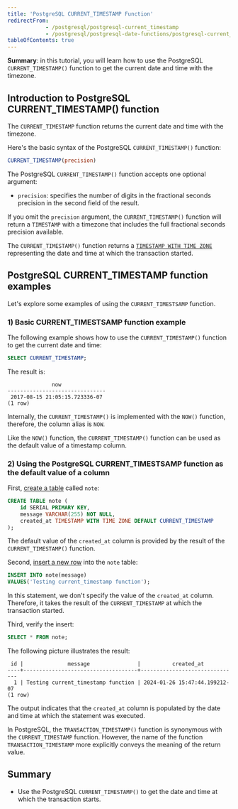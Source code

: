 ```yaml
---
title: 'PostgreSQL CURRENT_TIMESTAMP Function'
redirectFrom:
            - /postgresql/postgresql-current_timestamp 
            - /postgresql/postgresql-date-functions/postgresql-current_timestamp
tableOfContents: true
---
```


**Summary**: in this tutorial, you will learn how to use the PostgreSQL `CURRENT_TIMESTAMP()` function to get the current date and time with the timezone.

## Introduction to PostgreSQL CURRENT_TIMESTAMP() function

The `CURRENT_TIMESTAMP` function returns the current date and time with the timezone.

Here's the basic syntax of the PostgreSQL `CURRENT_TIMESTAMP()` function:

```sql
CURRENT_TIMESTAMP(precision)
```

The PostgreSQL `CURRENT_TIMESTAMP()` function accepts one optional argument:

- `precision`: specifies the number of digits in the fractional seconds precision in the second field of the result.

If you omit the `precision` argument, the `CURRENT_TIMESTAMP()` function will return a `TIMESTAMP` with a timezone that includes the full fractional seconds precision available.

The `CURRENT_TIMESTAMP()` function returns a [`TIMESTAMP WITH TIME ZONE`](/postgresql/postgresql-timestamp) representing the date and time at which the transaction started.

## PostgreSQL CURRENT_TIMESTAMP function examples

Let's explore some examples of using the `CURRENT_TIMESTSAMP` function.

### 1) Basic CURRENT_TIMESTSAMP function example

The following example shows how to use the `CURRENT_TIMESTAMP()` function to get the current date and time:

```sql
SELECT CURRENT_TIMESTAMP;
```

The result is:

```
              now
-------------------------------
 2017-08-15 21:05:15.723336-07
(1 row)
```

Internally, the `CURRENT_TIMESTAMP()` is implemented with the `NOW()` function, therefore, the column alias is `NOW`.

Like the `NOW()` function, the `CURRENT_TIMESTAMP()` function can be used as the default value of a timestamp column.

### 2) Using the PostgreSQL CURRENT_TIMESTSAMP function as the default value of a column

First, [create a table](/postgresql/postgresql-create-table) called `note`:

```sql
CREATE TABLE note (
    id SERIAL PRIMARY KEY,
    message VARCHAR(255) NOT NULL,
    created_at TIMESTAMP WITH TIME ZONE DEFAULT CURRENT_TIMESTAMP
);
```

The default value of the `created_at` column is provided by the result of the `CURRENT_TIMESTAMP()` function.

Second, [insert a new row](/postgresql/postgresql-insert) into the `note` table:

```sql
INSERT INTO note(message)
VALUES('Testing current_timestamp function');
```

In this statement, we don't specify the value of the `created_at` column. Therefore, it takes the result of the `CURRENT_TIMESTAMP` at which the transaction started.

Third, verify the insert:

```sql
SELECT * FROM note;
```

The following picture illustrates the result:

```
 id |              message               |          created_at
----+------------------------------------+-------------------------------
  1 | Testing current_timestamp function | 2024-01-26 15:47:44.199212-07
(1 row)
```

The output indicates that the `created_at` column is populated by the date and time at which the statement was executed.

In PostgreSQL, the `TRANSACTION_TIMESTAMP()` function is synonymous with the `CURRENT_TIMESTAMP` function. However, the name of the function `TRANSACTION_TIMESTAMP` more explicitly conveys the meaning of the return value.

## Summary

- Use the PostgreSQL `CURRENT_TIMESTAMP()` to get the date and time at which the transaction starts.
